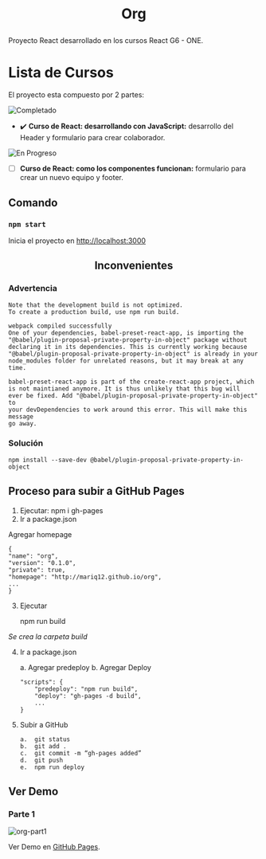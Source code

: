 # <p align="center">Org</p>
Proyecto React desarrollado en los cursos React G6 - ONE.
# Lista de Cursos
El proyecto esta compuesto por 2 partes:

![Completado](https://img.shields.io/badge/status-completado-brightgreen) 
- ✔️ **Curso de React: desarrollando con JavaScript:** desarrollo del Header y formulario para crear colaborador.

![En Progreso](https://img.shields.io/badge/status-en%20progreso-blue)
- [ ] **Curso de React: como los componentes funcionan:** formulario para crear un nuevo equipo y footer.

## Comando

### `npm start`

Inicia el proyecto en  [http://localhost:3000](http://localhost:3000) 

## <p align="center">Inconvenientes</p>
### Advertencia

    Note that the development build is not optimized.
    To create a production build, use npm run build. 
    
    webpack compiled successfully
    One of your dependencies, babel-preset-react-app, is importing the      
    "@babel/plugin-proposal-private-property-in-object" package without     
    declaring it in its dependencies. This is currently working because     
    "@babel/plugin-proposal-private-property-in-object" is already in your  
    node_modules folder for unrelated reasons, but it may break at any time.
    
    babel-preset-react-app is part of the create-react-app project, which   
    is not maintianed anymore. It is thus unlikely that this bug will       
    ever be fixed. Add "@babel/plugin-proposal-private-property-in-object" to
    your devDependencies to work around this error. This will make this message
    go away.
    
### Solución

    npm install --save-dev @babel/plugin-proposal-private-property-in-object

## Proceso para subir a GitHub Pages
1. Ejecutar:
npm i gh-pages
2. Ir a package.json
    
Agregar homepage

    {
    "name": "org",
    "version": "0.1.0",
    "private": true,
    "homepage": "http://mariq12.github.io/org",
    ...
    }

3.	Ejecutar 

    npm run build

*Se crea la carpeta build*

4.	Ir a package.json

    a.	Agregar predeploy
    b.	Agregar Deploy

        "scripts": {
            "predeploy": "npm run build",
            "deploy": "gh-pages -d build",
            ...
        }

5.	Subir a GitHub

        a.	git status
        b.	git add .
        c.	git commit -m “gh-pages added”
        d.	git push
        e.	npm run deploy

## Ver Demo
### Parte 1
![org-part1](https://github.com/Mariq12/org/assets/101030215/66a8d71a-cc8c-42fa-aaf5-96ba9279cf48)

Ver Demo en [GitHub Pages](https://mariq12.github.io/org/).